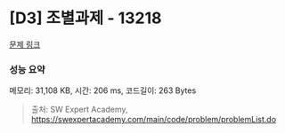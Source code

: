 # [D3] 조별과제 - 13218 

[문제 링크](https://swexpertacademy.com/main/code/problem/problemDetail.do?contestProbId=AXzjvCCq-PwDFASs) 

### 성능 요약

메모리: 31,108 KB, 시간: 206 ms, 코드길이: 263 Bytes



> 출처: SW Expert Academy, https://swexpertacademy.com/main/code/problem/problemList.do